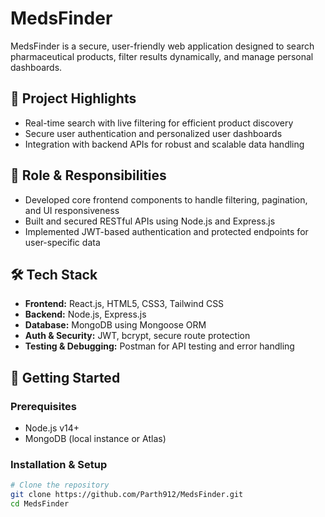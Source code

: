 # MedsFinder

MedsFinder is a secure, user-friendly web application designed to search pharmaceutical products, filter results dynamically, and manage personal dashboards.

## 🔎 Project Highlights

- Real-time search with live filtering for efficient product discovery  
- Secure user authentication and personalized user dashboards  
- Integration with backend APIs for robust and scalable data handling

## 🧩 Role & Responsibilities

- Developed core frontend components to handle filtering, pagination, and UI responsiveness  
- Built and secured RESTful APIs using Node.js and Express.js  
- Implemented JWT-based authentication and protected endpoints for user-specific data

## 🛠️ Tech Stack

- **Frontend:** React.js, HTML5, CSS3, Tailwind CSS  
- **Backend:** Node.js, Express.js  
- **Database:** MongoDB using Mongoose ORM  
- **Auth & Security:** JWT, bcrypt, secure route protection  
- **Testing & Debugging:** Postman for API testing and error handling

## 🚀 Getting Started

### Prerequisites
- Node.js v14+  
- MongoDB (local instance or Atlas)

### Installation & Setup

```bash
# Clone the repository
git clone https://github.com/Parth912/MedsFinder.git
cd MedsFinder
